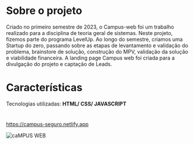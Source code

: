 # Sobre o projeto

Criado no primeiro semestre de 2023, o Campus-web foi um trabalho realizado para a disciplina de teoria geral de sistemas.
Neste projeto, fizemos parte do programa LevelUp. Ao longo do semestre, criamos uma Startup do zero, passando sobre as etapas
de levantamento e validação do problema, brainstore de solução, construção do MPV, validação da solução e viabilidade financeira.
A landing page Campus web foi criada para a divulgação do projeto e captação de Leads.

# Características

Tecnologias utilizadas: **HTML/ CSS/ JAVASCRIPT**

# 

https://campus-seguro.netlify.app

![caMPUS WEB](https://github.com/Diego-Azevedo/campus-web/assets/69559167/8e677dcb-682c-4bce-9334-047e84df1cce)
